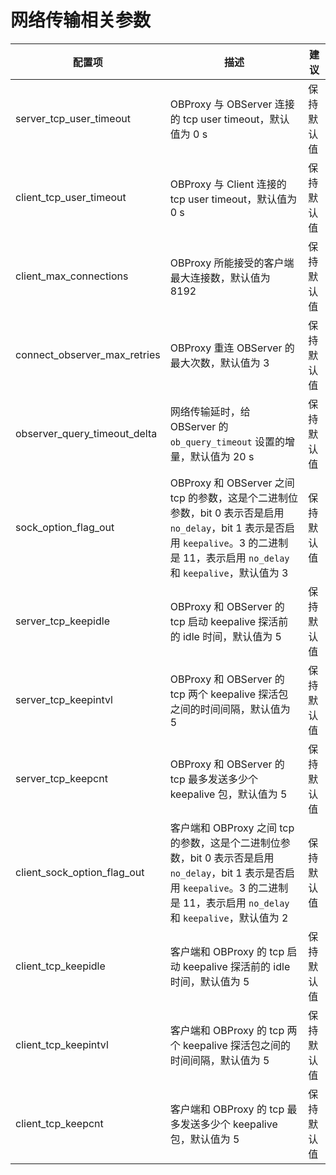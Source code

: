 # 网络传输相关参数

| 配置项 | 描述 | 建议 |
| --- | --- | --- |
| server_tcp_user_timeout | OBProxy 与 OBServer 连接的 tcp user timeout，默认值为 0 s | 保持默认值 |
| client_tcp_user_timeout | OBProxy 与 Client 连接的 tcp user timeout，默认值为 0 s | 保持默认值 |
| client_max_connections | OBProxy 所能接受的客户端最大连接数，默认值为 8192 | 保持默认值 |
| connect_observer_max_retries | OBProxy 重连 OBServer 的最大次数，默认值为 3 | 保持默认值 |
| observer_query_timeout_delta | 网络传输延时，给 OBServer 的 `ob_query_timeout` 设置的增量，默认值为 20 s | 保持默认值 |
| sock_option_flag_out | OBProxy 和 OBServer 之间 tcp 的参数，这是个二进制位参数，bit 0 表示否是启用 `no_delay`，bit 1 表示是否启用 `keepalive`。3 的二进制是 11，表示启用 `no_delay` 和 `keepalive`，默认值为 3 | 保持默认值 |
| server_tcp_keepidle | OBProxy 和 OBServer 的 tcp 启动 keepalive 探活前的 idle 时间，默认值为 5 | 保持默认值 |
| server_tcp_keepintvl | OBProxy 和 OBServer 的 tcp 两个 keepalive 探活包之间的时间间隔，默认值为 5 | 保持默认值 |
| server_tcp_keepcnt | OBProxy 和 OBServer 的 tcp 最多发送多少个 keepalive 包，默认值为 5 | 保持默认值 |
| client_sock_option_flag_out | 客户端和 OBProxy 之间 tcp 的参数，这是个二进制位参数，bit 0 表示否是启用 `no_delay`，bit 1 表示是否启用 `keepalive`。3 的二进制是 11，表示启用 `no_delay` 和 `keepalive`，默认值为 2 | 保持默认值 |
| client_tcp_keepidle | 客户端和 OBProxy 的 tcp 启动 keepalive 探活前的 idle 时间，默认值为 5 | 保持默认值 |
| client_tcp_keepintvl | 客户端和 OBProxy 的 tcp 两个 keepalive 探活包之间的时间间隔，默认值为 5 | 保持默认值 |
| client_tcp_keepcnt | 客户端和 OBProxy 的 tcp 最多发送多少个 keepalive 包，默认值为 5 | 保持默认值 |
